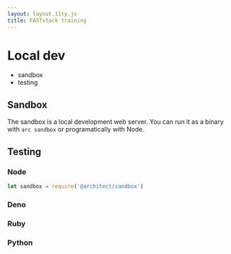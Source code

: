 ```yaml
---
layout: layout.11ty.js
title: FASTstack training
---
```


# Local dev

- sandbox
- testing 

## Sandbox

The sandbox is a local development web server. You can run it as a binary with `arc sandbox` or programatically with Node.

## Testing

### Node

```javascript
let sandbox = require('@architect/sandbox')
```

### Deno

### Ruby

### Python
